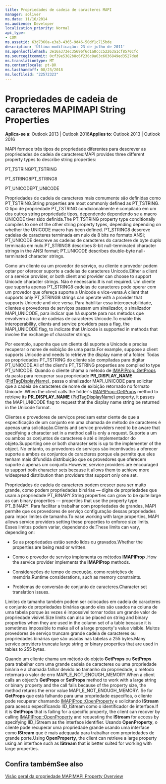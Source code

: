 ```yaml
---
title: Propriedades de cadeia de caracteres MAPI
manager: soliver
ms.date: 11/16/2014
ms.audience: Developer
localization_priority: Normal
api_type:
- COM
ms.assetid: 63d7360a-e3a3-4365-9d46-50df1c715bde
description: 'Última modificação: 23 de julho de 2011'
ms.openlocfilehash: 3e16a373ec35696f6d1a8ccc52263a1cf8570cfc
ms.sourcegitcommit: 0cf39e5382b8c6f236c8a63c6036849ed3527ded
ms.translationtype: MT
ms.contentlocale: pt-BR
ms.lasthandoff: 08/23/2018
ms.locfileid: "22572323"
---
```

# <a name="mapi-string-properties"></a><span data-ttu-id="389ce-103">Propriedades de cadeia de caracteres MAPI</span><span class="sxs-lookup"><span data-stu-id="389ce-103">MAPI String Properties</span></span>

  
  
<span data-ttu-id="389ce-104">**Aplica-se a**: Outlook 2013 | Outlook 2016</span><span class="sxs-lookup"><span data-stu-id="389ce-104">**Applies to**: Outlook 2013 | Outlook 2016</span></span> 
  
<span data-ttu-id="389ce-105">MAPI fornece três tipos de propriedade diferentes para descrever as propriedades de cadeia de caracteres:</span><span class="sxs-lookup"><span data-stu-id="389ce-105">MAPI provides three different property types to describe string properties:</span></span>
  
<span data-ttu-id="389ce-106">PT_TSTRING</span><span class="sxs-lookup"><span data-stu-id="389ce-106">PT_TSTRING</span></span>
  
<span data-ttu-id="389ce-107">PT_STRING8</span><span class="sxs-lookup"><span data-stu-id="389ce-107">PT_STRING8</span></span>
  
<span data-ttu-id="389ce-108">PT_UNICODE</span><span class="sxs-lookup"><span data-stu-id="389ce-108">PT_UNICODE</span></span>
  
<span data-ttu-id="389ce-109">Propriedades de cadeia de caracteres mais comumente são definidas como PT_TSTRING.</span><span class="sxs-lookup"><span data-stu-id="389ce-109">String properties are most commonly defined as PT_TSTRING.</span></span> <span data-ttu-id="389ce-110">O tipo de propriedade PT_TSTRING condicionalmente é compilado em um dos outros string propriedade tipos, dependendo dependendo se a macro UNICODE tiver sido definida.</span><span class="sxs-lookup"><span data-stu-id="389ce-110">The PT_TSTRING property type conditionally compiles to one of the other string property types, depending depending on whether the UNICODE macro has been defined.</span></span> <span data-ttu-id="389ce-111">PT_STRING8 descreve cadeias de caracteres terminada em nulo de 8 bits no formato ANSI; PT_UNICODE descreve as cadeias de caracteres do caractere de byte duplo terminada em nulo.</span><span class="sxs-lookup"><span data-stu-id="389ce-111">PT_STRING8 describes 8-bit null-terminated character strings in the ANSI format; PT_UNICODE describes double-byte null-terminated character strings.</span></span> 
  
<span data-ttu-id="389ce-112">Como um cliente ou um provedor de serviço, ou cliente e provedor podem optar por oferecer suporte a cadeias de caracteres Unicode.</span><span class="sxs-lookup"><span data-stu-id="389ce-112">Either a client or a service provider, or both client and provider can choose to support Unicode character strings.</span></span> <span data-ttu-id="389ce-113">Não é necessário.</span><span class="sxs-lookup"><span data-stu-id="389ce-113">It is not required.</span></span> <span data-ttu-id="389ce-114">Um cliente que suporta apenas PT_STRING8 cadeias de caracteres pode operar com um provedor que ofereça suporte a Unicode e vice-versa.</span><span class="sxs-lookup"><span data-stu-id="389ce-114">A client that supports only PT_STRING8 strings can operate with a provider that supports Unicode and vice versa.</span></span> <span data-ttu-id="389ce-115">Para habilitar essa interoperabilidade, clientes e provedores de serviços passam um sinalizador, o sinalizador MAPI_UNICODE, para indicar que há suporte para nos métodos que envolvem a troca de cadeias de caracteres Unicode.</span><span class="sxs-lookup"><span data-stu-id="389ce-115">To enable this interoperability, clients and service providers pass a flag, the MAPI_UNICODE flag, to indicate that Unicode is supported in methods that involve the exchange of character strings.</span></span> 
  
<span data-ttu-id="389ce-116">Por exemplo, suponha que um cliente dá suporte a Unicode e precisa recuperar o nome de exibição de uma pasta.</span><span class="sxs-lookup"><span data-stu-id="389ce-116">For example, suppose a client supports Unicode and needs to retrieve the display name of a folder.</span></span> <span data-ttu-id="389ce-117">Todas as propriedades PT_TSTRING do cliente são compiladas para digitar PT_UNICODE.</span><span class="sxs-lookup"><span data-stu-id="389ce-117">All of the client's PT_TSTRING properties are compiled to type PT_UNICODE.</span></span> <span data-ttu-id="389ce-118">Quando o cliente chama o método de [IMAPIProp::GetProps](imapiprop-getprops.md) da pasta para recuperar sua propriedade **PR_DISPLAY_NAME** ([PidTagDisplayName](pidtagdisplayname-canonical-property.md)), passa o sinalizador MAPI_UNICODE para solicitar que a cadeia de caracteres de nome de exibição retornado no formato Unicode .</span><span class="sxs-lookup"><span data-stu-id="389ce-118">When the client calls the folder's [IMAPIProp::GetProps](imapiprop-getprops.md) method to retrieve its **PR_DISPLAY_NAME** ([PidTagDisplayName](pidtagdisplayname-canonical-property.md)) property, it passes the MAPI_UNICODE flag to request that the display name string be returned in the Unicode format.</span></span> 
  
<span data-ttu-id="389ce-119">Clientes e provedores de serviços precisam estar ciente de que a especificação de um conjunto em uma chamada de método de caracteres é apenas uma solicitação.</span><span class="sxs-lookup"><span data-stu-id="389ce-119">Clients and service providers need to be aware that specifying a character set in a method call is only a request.</span></span> <span data-ttu-id="389ce-120">Suporte a um ou ambos os conjuntos de caracteres é até o implementador do objeto.</span><span class="sxs-lookup"><span data-stu-id="389ce-120">Supporting one or both character sets is up to the implementer of the object.</span></span> <span data-ttu-id="389ce-121">No entanto, os provedores de serviços são incentivados a oferecer suporte a ambos os conjuntos de caracteres porque ela permite que eles tenham mais difundida distribuição que os provedores que oferecem suporte a apenas um conjunto.</span><span class="sxs-lookup"><span data-stu-id="389ce-121">However, service providers are encouraged to support both character sets because it allows them to achieve more widespread distribution than providers that support only one set.</span></span> 
  
<span data-ttu-id="389ce-122">Propriedades de cadeia de caracteres podem crescer para ser muito grande, como podem propriedades binárias — digite de propriedades que usam a propriedade PT_BINARY.</span><span class="sxs-lookup"><span data-stu-id="389ce-122">String properties can grow to be quite large as can binary properties — properties that use the property type PT_BINARY.</span></span> <span data-ttu-id="389ce-123">Para facilitar a trabalhar com propriedades de grandes, MAPI permite que os provedores de serviço configuração dessas propriedades para impor limites de tamanho.</span><span class="sxs-lookup"><span data-stu-id="389ce-123">To ease working with large properties, MAPI allows service providers setting these properties to enforce size limits.</span></span> <span data-ttu-id="389ce-124">Esses limites podem variar, dependendo de:</span><span class="sxs-lookup"><span data-stu-id="389ce-124">These limits can vary, depending on:</span></span>
  
- <span data-ttu-id="389ce-125">Se as propriedades estão sendo lidos ou gravados.</span><span class="sxs-lookup"><span data-stu-id="389ce-125">Whether the properties are being read or written.</span></span>
    
- <span data-ttu-id="389ce-126">Como o provedor de serviço implementa os métodos **IMAPIProp** .</span><span class="sxs-lookup"><span data-stu-id="389ce-126">How the service provider implements the **IMAPIProp** methods.</span></span> 
    
- <span data-ttu-id="389ce-127">Considerações de tempo de execução, como restrições de memória.</span><span class="sxs-lookup"><span data-stu-id="389ce-127">Runtime considerations, such as memory constraints.</span></span>
    
- <span data-ttu-id="389ce-128">Problemas de conversão de conjunto de caracteres.</span><span class="sxs-lookup"><span data-stu-id="389ce-128">Character set translation issues.</span></span> 
    
<span data-ttu-id="389ce-129">Limites de tamanho também podem ser colocados em cadeia de caracteres e conjunto de propriedades binárias quando eles são usados na coluna de uma tabela porque às vezes é impossível tornar todos um grande valor de propriedade visível.</span><span class="sxs-lookup"><span data-stu-id="389ce-129">Size limits can also be placed on string and binary properties when they are used in the column set of a table because it is sometimes impossible to make all of a large property's value visible.</span></span> <span data-ttu-id="389ce-130">Muitos provedores de serviço truncam grande cadeia de caracteres ou propriedades binárias que são usadas nas tabelas a 255 bytes.</span><span class="sxs-lookup"><span data-stu-id="389ce-130">Many service providers truncate large string or binary properties that are used in tables to 255 bytes.</span></span> 
  
<span data-ttu-id="389ce-131">Quando um cliente chama um método do objeto **GetProps** ou **SetProps** para trabalhar com uma grande cadeia de caracteres ou uma propriedade binária e a chamada falhar devido ao tamanho da propriedade, o método retornará o valor de erro MAPI_E_NOT_ENOUGH_MEMORY.</span><span class="sxs-lookup"><span data-stu-id="389ce-131">When a client calls an object's **GetProps** or **SetProps** method to work with a large string or binary property and the call fails because of the property size, the method returns the error value MAPI_E_NOT_ENOUGH_MEMORY.</span></span> <span data-ttu-id="389ce-132">Se for **GetProps** que está falhando para uma propriedade específica, o cliente pode recuperar chamando [IMAPIProp::OpenProperty](imapiprop-openproperty.md) e solicitando **IStream** para acesso especificando IID_IStream como o identificador de interface.</span><span class="sxs-lookup"><span data-stu-id="389ce-132">If it is **GetProps** that is failing for a specific property, the client can recover by calling [IMAPIProp::OpenProperty](imapiprop-openproperty.md) and requesting the **IStream** for access by specifying IID_IStream as the interface identifier.</span></span> <span data-ttu-id="389ce-133">Usando **OpenProperty**, o cliente pode recuperar uma propriedade grande usando uma interface como **IStream** que é mais adequada para trabalhar com propriedades de grande porte.</span><span class="sxs-lookup"><span data-stu-id="389ce-133">Using **OpenProperty**, the client can retrieve a large property using an interface such as **IStream** that is better suited for working with large properties.</span></span> 
  
## <a name="see-also"></a><span data-ttu-id="389ce-134">Confira também</span><span class="sxs-lookup"><span data-stu-id="389ce-134">See also</span></span>



[<span data-ttu-id="389ce-135">Visão geral da propriedade MAPI</span><span class="sxs-lookup"><span data-stu-id="389ce-135">MAPI Property Overview</span></span>](mapi-property-overview.md)

